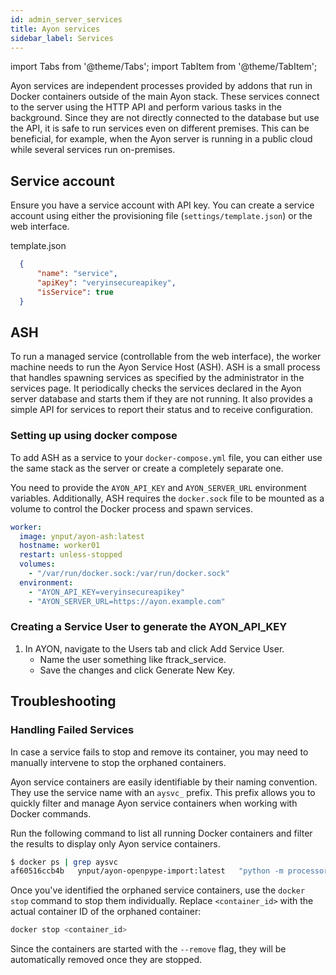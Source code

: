 ```yaml
---
id: admin_server_services
title: Ayon services 
sidebar_label: Services
---
```


import Tabs from '@theme/Tabs';
import TabItem from '@theme/TabItem';


Ayon services are independent processes provided by addons that run in Docker containers outside of the main Ayon stack. 
These services connect to the server using the HTTP API and perform various tasks in the background. 
Since they are not directly connected to the database but use the API, it is safe to run services even on different premises. 
This can be beneficial, for example, when the Ayon server is running in a public cloud while several services run on-premises.


Service account 
---------------

Ensure you have a service account with API key. 
You can create a service account using either the provisioning file (`settings/template.json`) or the web interface.

template.json

```json
  {
      "name": "service",
      "apiKey": "veryinsecureapikey",
      "isService": true
  }
```


ASH
---

To run a managed service (controllable from the web interface), the worker machine needs to run the Ayon Service Host (ASH). 
ASH is a small process that handles spawning services as specified by the administrator in the services page.
It periodically checks the services declared in the Ayon server database and starts them if they are not
running. It also provides a simple API for services to report their status and to receive configuration.


### Setting up using docker compose

To add ASH as a service to your `docker-compose.yml` file, you can either use the same stack as the server 
or create a completely separate one. 

You need to provide the `AYON_API_KEY` and `AYON_SERVER_URL` environment variables. 
Additionally, ASH requires the `docker.sock` file to be mounted as a volume to control the Docker process and spawn services.


```yaml
worker:                                                                                                                           
  image: ynput/ayon-ash:latest
  hostname: worker01
  restart: unless-stopped
  volumes:
    - "/var/run/docker.sock:/var/run/docker.sock"
  environment:
    - "AYON_API_KEY=veryinsecureapikey"
    - "AYON_SERVER_URL=https://ayon.example.com"
```

### Creating a Service User to generate the AYON_API_KEY
1. In AYON, navigate to the Users tab and click Add Service User.
    -	Name the user something like ftrack_service.
    - Save the changes and click Generate New Key.


Troubleshooting
---------------

### Handling Failed Services

In case a service fails to stop and remove its container, you may need to manually intervene to stop the orphaned containers.

Ayon service containers are easily identifiable by their naming convention. 
They use the service name with an `aysvc_` prefix. 
This prefix allows you to quickly filter and manage Ayon service containers when working with Docker commands.

Run the following command to list all running Docker containers and filter the results to display only Ayon service containers.

```bash
$ docker ps | grep aysvc
af60516ccb4b   ynput/ayon-openpype-import:latest   "python -m processor"    2 weeks ago    Up 2 weeks   aysvc_op3import
```

Once you've identified the orphaned service containers, use the `docker stop` command to stop them individually. 
Replace `<container_id>` with the actual container ID of the orphaned container:

```bash
docker stop <container_id>
```

Since the containers are started with the `--remove` flag, they will be automatically removed once they are stopped.

